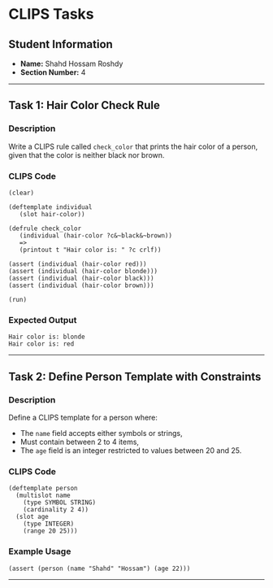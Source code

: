 # CLIPS Tasks

## Student Information
- **Name:** Shahd Hossam Roshdy
- **Section Number:** 4

---

## Task 1: Hair Color Check Rule

### Description
Write a CLIPS rule called `check_color` that prints the hair color of a person, given that the color is neither black nor brown.

### CLIPS Code

```clips
(clear)

(deftemplate individual
   (slot hair-color))

(defrule check_color
   (individual (hair-color ?c&~black&~brown))
   =>
   (printout t "Hair color is: " ?c crlf))

(assert (individual (hair-color red)))
(assert (individual (hair-color blonde)))
(assert (individual (hair-color black)))
(assert (individual (hair-color brown)))

(run)
```

### Expected Output

```
Hair color is: blonde
Hair color is: red
```

---

## Task 2: Define Person Template with Constraints

### Description
Define a CLIPS template for a person where:

- The `name` field accepts either symbols or strings,
- Must contain between 2 to 4 items,
- The `age` field is an integer restricted to values between 20 and 25.

### CLIPS Code

```clips
(deftemplate person
  (multislot name
    (type SYMBOL STRING)
    (cardinality 2 4))
  (slot age
    (type INTEGER)
    (range 20 25)))
```

### Example Usage

```clips
(assert (person (name "Shahd" "Hossam") (age 22)))
```

---
